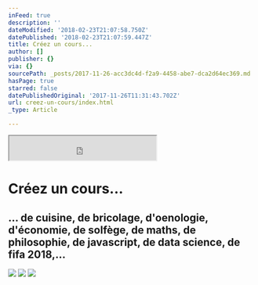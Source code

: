 ```yaml
---
inFeed: true
description: ''
dateModified: '2018-02-23T21:07:58.750Z'
datePublished: '2018-02-23T21:07:59.447Z'
title: Créez un cours...
author: []
publisher: {}
via: {}
sourcePath: _posts/2017-11-26-acc3dc4d-f2a9-4458-abe7-dca2d64ec369.md
hasPage: true
starred: false
datePublishedOriginal: '2017-11-26T11:31:43.702Z'
url: creez-un-cours/index.html
_type: Article

---
```

<iframe src="https://the-grid.github.io/ed-userhtml/?g=eJw9jEEKgCAQAL8i69n2Htpfli1SQRN3i_p9B6PjDMN44Z6aGn3aFkC3WzHTRcOCWUnJnVWPztExlUZprwGstWCkc4Co2mRG_JqJj4JZfiypTllg8TiOywvtZyf8" height="50" style=""></iframe>

# **Créez un cours...**

## ... de cuisine, de bricolage, d'oenologie, d'économie, de solfège, de maths, de philosophie, de javascript, de data science, de fifa 2018,...
![](https://the-grid-user-content.s3-us-west-2.amazonaws.com/535266bb-5100-4002-b9e0-8dc733d63473.png)
![](https://the-grid-user-content.s3-us-west-2.amazonaws.com/6a270627-7182-4501-8f13-bee61214944e.png)
![](https://the-grid-user-content.s3-us-west-2.amazonaws.com/47c890ee-2204-48c0-9efb-0524138c7958.png)